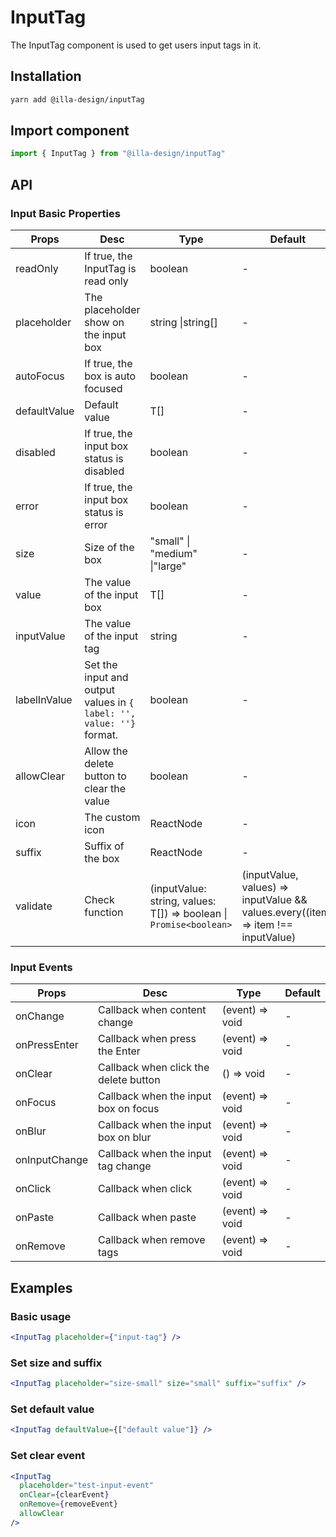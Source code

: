 # InputTag

The InputTag component is used to get users input tags in it.

## Installation

```bash
yarn add @illa-design/inputTag
```

## Import component

```jsx
import { InputTag } from "@illa-design/inputTag"
```

## API

### Input Basic Properties

| Props        | Desc                                                                 | Type                                                               | Default                                                                           |
| ------------ | -------------------------------------------------------------------- | ------------------------------------------------------------------ | --------------------------------------------------------------------------------- |
| readOnly     | If true, the InputTag is read only                                   | boolean                                                            | -                                                                                 |
| placeholder  | The placeholder show on the input box                                | string \|string[]                                                  | -                                                                                 |
| autoFocus    | If true, the box is auto focused                                     | boolean                                                            | -                                                                                 |
| defaultValue | Default value                                                        | T[]                                                                | -                                                                                 |
| disabled     | If true, the input box status is disabled                            | boolean                                                            | -                                                                                 |
| error        | If true, the input box status is error                               | boolean                                                            | -                                                                                 |
| size         | Size of the box                                                      | "small" \| "medium" \|"large"                                      | -                                                                                 |
| value        | The value of the input box                                           | T[]                                                                | -                                                                                 |
| inputValue   | The value of the input tag                                           | string                                                             | -                                                                                 |
| labelInValue | Set the input and output values in `{ label: '', value: ''}` format. | boolean                                                            | -                                                                                 |
| allowClear   | Allow the delete button to clear the value                           | boolean                                                            | -                                                                                 |
| icon         | The custom icon                                                      | ReactNode                                                          | -                                                                                 |
| suffix       | Suffix of the box                                                    | ReactNode                                                          | -                                                                                 |
| validate     | Check function                                                       | (inputValue: string, values: T[]) => boolean \| `Promise<boolean>` | (inputValue, values) => inputValue && values.every((item) => item !== inputValue) |

### Input Events

| Props         | Desc                                  | Type            | Default |
| ------------- | ------------------------------------- | --------------- | ------- |
| onChange      | Callback when content change          | (event) => void | -       |
| onPressEnter  | Callback when press the Enter         | (event) => void | -       |
| onClear       | Callback when click the delete button | () => void      | -       |
| onFocus       | Callback when the input box on focus  | (event) => void | -       |
| onBlur        | Callback when the input box on blur   | (event) => void | -       |
| onInputChange | Callback when the input tag change    | (event) => void | -       |
| onClick       | Callback when click                   | (event) => void | -       |
| onPaste       | Callback when paste                   | (event) => void | -       |
| onRemove      | Callback when remove tags             | (event) => void | -       |

## Examples

### Basic usage

```jsx
<InputTag placeholder={"input-tag"} />
```

### Set size and suffix

```jsx
<InputTag placeholder="size-small" size="small" suffix="suffix" />
```

### Set default value

```jsx
<InputTag defaultValue={["default value"]} />
```

### Set clear event

```jsx
<InputTag
  placeholder="test-input-event"
  onClear={clearEvent}
  onRemove={removeEvent}
  allowClear
/>
```
